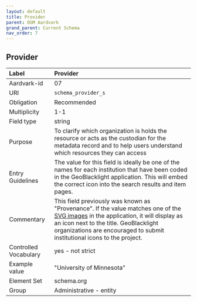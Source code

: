 ```yaml
---
layout: default
title: Provider
parent: OGM Aardvark
grand_parent: Current Schema
nav_order: 7
---
```


## Provider

| Label                 | Provider                |
|:----------------------|:------------------------|
| Aardvark-id           | 07                      |
| URI                   | `schema_provider_s`     |
| Obligation            | Recommended             |
| Multiplicity          | 1-1                     |
| Field type            | string                  |
| Purpose               | To clarify which organization is holds the resource or acts as the custodian for the metadata record and to help users understand which resources they can access |
| Entry Guidelines      | The value for this field is ideally be one of the names for each institution that have been coded in the GeoBlacklight application. This will embed the correct icon into the search results and item pages. |
| Commentary            | This field previously was known as "Provenance". If the value matches one of the [SVG images](https://github.com/geoblacklight/geoblacklight/tree/main/app/assets/images/blacklight) in the application, it will display as an icon next to the title. GeoBlacklight organizations are encouraged to submit institutional icons to the project. |
| Controlled Vocabulary | yes - not strict        |
| Example value         | "University of Minnesota" |
| Element Set           | schema.org              |
| Group                 | Administrative - entity |
